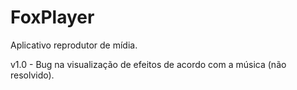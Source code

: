 # FoxPlayer
Aplicativo reprodutor de mídia.

v1.0 - Bug na visualização de efeitos de acordo com a música (não resolvido).
